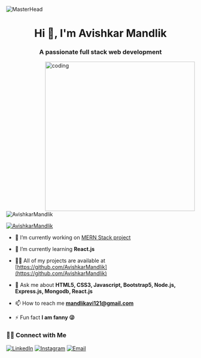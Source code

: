![MasterHead](https://gaper.io/wp-content/uploads/2022/02/mern-stack.webp)

<h1 align="center">Hi 👋, I'm Avishkar Mandlik</h1>
<h3 align="center">A passionate full stack web development</h3>

<img align="right" alt="coding" width="400" src="https://user-images.githubusercontent.com/55389276/140866485-8fb1c876-9a8f-4d6a-98dc-08c4981eaf70.gif">

<p align="left"> <img src="https://komarev.com/ghpvc/?username=AvishkarMandlik&label=Profile%20views&color=0e75b6&style=flat" alt="AvishkarMandlik" /> </p>

<p align="left"> <a href="https://twitter.com/AvishkarMandlik" target="blank"><img src="https://img.shields.io/twitter/follow/AvishkarMandlik?logo=twitter&style=for-the-badge" alt="AvishkarMandlik" /></a> </p>

- 🔭 I’m currently working on [MERN Stack project](https://github.com/AvishkarMandlik/NotesWala)
- 🌱 I’m currently learning **React.js**

- 👨‍💻 All of my projects are available at [https://github.com/AvishkarMandlik](https://github.com/AvishkarMandlik)

- 💬 Ask me about **HTML5, CSS3, Javascript, Bootstrap5, Node.js, Express.js, Mongodb, React.js**

- 📫 How to reach me **mandlikavi121@gmail.com**

- ⚡ Fun fact **I am fanny 😜**

<h3> 🤝🏻 Connect with Me </h3>

<p align="center">

<a href="https://www.linkedin.com/in/avishkar-mandlik-baa357259/"><img alt="LinkedIn" src="https://img.shields.io/badge/LinkedIn-Avishkar%20Mandlik-blue?style=flat-square&logo=linkedin"></a>
<a href="https://www.instagram.com/avishkar_mandlik/"><img alt="Instagram" src="https://img.shields.io/badge/Instagram-avishkar_mandlik-blue?style=flat-square&logo=instagram"></a>
<a href="mailto:mandlikavi121@gmail.com"><img alt="Email" src="https://img.shields.io/badge/Email-mandlikavi121@gmail.com-blue?style=flat-square&logo=gmail"></a>
</p>